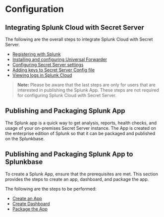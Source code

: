 [title]: # (Configuration)
[tags]: # (introduction)
[priority]: # (100)
# Configuration

## Integrating Splunk Cloud with Secret Server

The following are the overall steps to integrate Splunk Cloud with Secret Server.

* [Registering with Splunk](registering-Splunk.md)
* [Installing and configuring Universal Forwarder](install-config-universal.md)
* [Configuring Secret Server settings](config-secret-server-settings.md)
* [Adding keys to Secret Server Config file](add-keys-secret-server.md)
* [Viewing logs in Splunk Cloud](viewing-logs-splunk-cloud.md)

>**Note:** Please be aware that the last steps are only for users that are interested in publishing the Splunk App. These steps are not required for configuring Splunk Cloud with Secret Server.

## Publishing and Packaging Splunk App

The Splunk app is a quick way to get analysis, reports, health checks, and
usage of your on-premises Secret Server instance. The App is created on the enterprise edition of Splunk so that it can be
packaged and published on the Splunkbase.

## Publishing and Packaging Splunk App to Splunkbase

To create a Splunk App, ensure that the prerequisites are met. This section
provides the steps to create an app, dashboard, and package the app.

The following are the steps to be performed:

* [Create an App](create-an-app.md)
* [Create Dashboard](create-dashboard.md)
* [Package the App](package-the-app.md)
